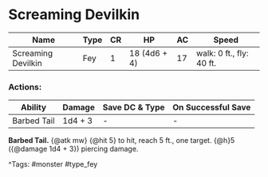 # Screaming Devilkin

| Name | Type | CR | HP | AC | Speed |
|------|------|----|----|----|-------|
| Screaming Devilkin | Fey | 1 | 18 (4d6 + 4) | 17 | walk: 0 ft., fly: 40 ft. |

### Actions:

| Ability | Damage | Save DC & Type | On Successful Save |
|---------|--------|----------------|--------------------|
| Barbed Tail | 1d4 + 3 | - | - |


**Barbed Tail.** {@atk mw} {@hit 5} to hit, reach 5 ft., one target. {@h}5 ({@damage 1d4 + 3}) piercing damage.

^Tags: #monster #type_fey